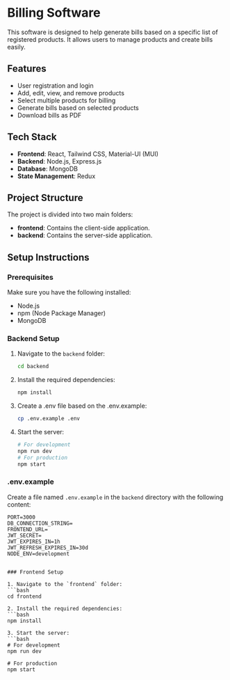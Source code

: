 # Billing Software

This software is designed to help generate bills based on a specific list of registered products. It allows users to manage products and create bills easily.

## Features

- User registration and login
- Add, edit, view, and remove products
- Select multiple products for billing
- Generate bills based on selected products
- Download bills as PDF

## Tech Stack

- **Frontend**: React, Tailwind CSS, Material-UI (MUI)
- **Backend**: Node.js, Express.js
- **Database**: MongoDB
- **State Management**: Redux

## Project Structure

The project is divided into two main folders:

- **frontend**: Contains the client-side application.
- **backend**: Contains the server-side application.

## Setup Instructions

### Prerequisites

Make sure you have the following installed:

- Node.js
- npm (Node Package Manager)
- MongoDB

### Backend Setup

1. Navigate to the `backend` folder:
   ```bash
   cd backend

2. Install the required dependencies:
   ```bash
   npm install

3. Create a .env file based on the .env.example:
   ```bash
   cp .env.example .env

4. Start the server:
   ```bash
   # For development
   npm run dev
   # For production
   npm start


### .env.example

   Create a file named `.env.example` in the `backend` directory with the following content:

   ```plaintext
   PORT=3000
   DB_CONNECTION_STRING=
   FRONTEND_URL=
   JWT_SECRET=
   JWT_EXPIRES_IN=1h
   JWT_REFRESH_EXPIRES_IN=30d
   NODE_ENV=development


### Frontend Setup

1. Navigate to the `frontend` folder:
   ```bash
   cd frontend

2. Install the required dependencies:
   ```bash
   npm install

3. Start the server:
   ```bash
   # For development
   npm run dev

   # For production
   npm start



